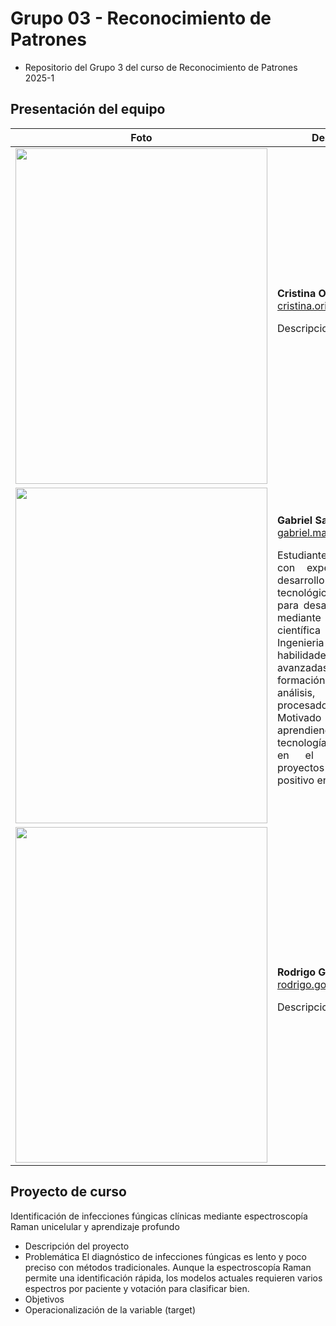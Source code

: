 # Grupo 03 - Reconocimiento de Patrones

- Repositorio del Grupo 3 del curso de Reconocimiento de Patrones 2025-1

## Presentación del equipo
| Foto  | Descripción |
|-------|------------|
|<image src="https://github.com/MariaCristinaOrihuelaFlores/grupo03_RPatrones_2025_I/blob/main/Challenges/Integrantes/20202517_ORIHUELA_FLORES_MARIA_CRISTINA (1).png" width="403px" height="537px">| **Cristina Orihuela**<br>cristina.orihuela@upch.pe<br> <p align="justify"> Descripcion cristina</p>|
|<image src="https://github.com/MariaCristinaOrihuelaFlores/grupo03_RPatrones_2025_I/blob/main/Challenges/Integrantes/Firefly 20250120222401.png" width="403px" height="537px">| **Gabriel Sanchez**<br>gabriel.marcos@upch.pe<br> <p align="justify"> Estudiante de 9no Ciclo con experiencia en el desarrollo de soluciones tecnológicas innovadoras para desafíos emergentes mediante investigación científica y en el área de Ingenieria Clínica. Poseo habilidades analíticas avanzadas y una sólida formación en software de análisis, visualización y procesado de datos. Motivado por seguir aprendiendo nuevas tecnologías  e integrarlas en el desarrollo de proyectos con un impacto positivo en el sector salud </p>|
|<image src="https://github.com/MariaCristinaOrihuelaFlores/grupo03_RPatrones_2025_I/blob/main/Challenges/Integrantes/Rodrigo.jpeg" width="403px" height="537px">| **Rodrigo Gonzales**<br>rodrigo.gonzales@upch.pe<br> <p align="justify"> Descripcion Rodrigo. </p>|

## Proyecto de curso
Identificación de infecciones fúngicas clínicas mediante espectroscopía Raman unicelular y aprendizaje profundo
- Descripción del proyecto  
- Problemática
  El diagnóstico de infecciones fúngicas es lento y poco preciso con métodos tradicionales. Aunque la espectroscopía Raman permite una identificación rápida, los modelos actuales requieren varios espectros por paciente y votación para clasificar bien.
- Objetivos  
- Operacionalización de la variable (target)
